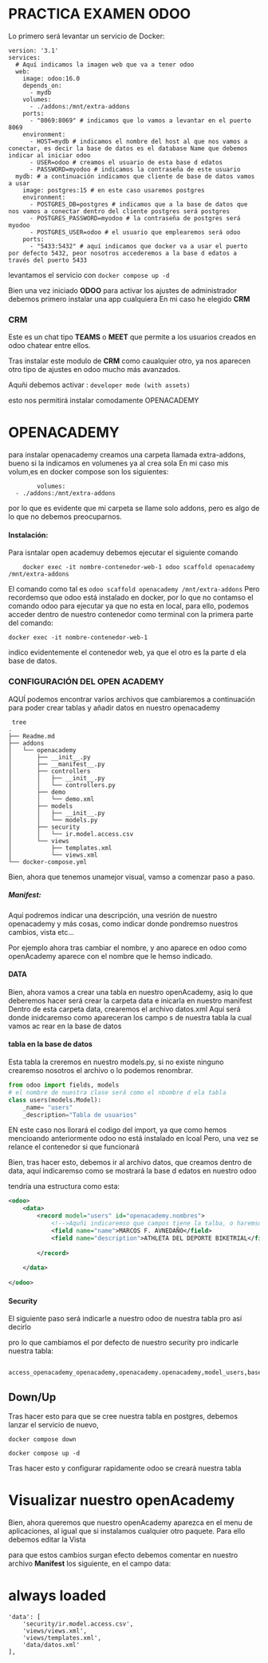 # PRACTICA EXAMEN ODOO

Lo primero será levantar un servicio de Docker:

```YML
version: '3.1'
services:
  # Aquí indicamos la imagen web que va a tener odoo
  web:
    image: odoo:16.0
    depends_on:
      - mydb
    volumes:
      - ./addons:/mnt/extra-addons
    ports:
      - "8069:8069" # indicamos que lo vamos a levantar en el puerto 8069
    environment:
      - HOST=mydb # indicamos el nombre del host al que nos vamos a conectar, es decir la base de datos es el database Name que debemos indicar al iniciar odoo
      - USER=odoo # creamos el usuario de esta base d edatos
      - PASSWORD=myodoo # indicamos la contraseña de este usuario
  mydb: # a continuación indicamos que cliente de base de datos vamos a usar
    image: postgres:15 # en este caso usaremos postgres
    environment:
      - POSTGRES_DB=postgres # indicamos que a la base de datos que nos vamos a conectar dentro del cliente postgres será postgres
      - POSTGRES_PASSWORD=myodoo # la contraseña de postgres será myodoo
      - POSTGRES_USER=odoo # el usuario que emplearemos será odoo
    ports:
      - "5433:5432" # aquí indicamos que docker va a usar el puerto por defecto 5432, peor nosotros accederemos a la base d edatos a través del puerto 5433
```

levantamos el servicio con ```docker compose up -d```

Bien una vez iniciado **ODOO** para activar los ajustes de administrador debemos primero instalar una app cualquiera
En mi caso he elegido **CRM**  

### CRM
Este es un chat tipo **TEAMS** o **MEET** que permite a los usuarios creados en odoo chatear entre ellos.

Tras instalar este modulo de **CRM** como caualquier otro, ya nos aparecen otro tipo de ajustes en odoo mucho más avanzados.

Aquñi debemos activar : ```developer mode (with assets)```

esto nos permitirá instalar comodamente OPENACADEMY

# OPENACADEMY

para instalar openacademy creamos una carpeta llamada extra-addons, bueno si la indicamos en volumenes ya al crea sola
En mi caso mis volum,es en docker compose son los siguientes:

            volumes:
      - ./addons:/mnt/extra-addons
por lo que es evidente que mi carpeta se llame solo addons, pero es algo de lo que no debemos preocuparnos.

#### Instalación:

Para isntalar open academuy debemos ejecutar el siguiente comando

        docker exec -it nombre-contenedor-web-1 odoo scaffold openacademy /mnt/extra-addons

El comando como tal es ```odoo scaffold openacademy /mnt/extra-addons``` Pero recordemso que odoo está instalado en 
docker, por lo que no contamso el comando odoo para ejecutar ya que no esta en local, para ello, podemos acceder
dentro de nuestro contenedor como terminal con la primera parte del comando:

    docker exec -it nombre-contenedor-web-1

indico evidentemente el contenedor web, ya que el otro es la parte d ela base de datos.


### CONFIGURACIÓN DEL OPEN ACADEMY

AQUÍ podemos encontrar varios archivos que cambiaremos a continuación para poder crear tablas y añadir datos en nuestro openacademy

```path
 tree 
.
├── Readme.md
├── addons
│   └── openacademy
│       ├── __init__.py
│       ├── __manifest__.py
│       ├── controllers
│       │   ├── __init__.py
│       │   └── controllers.py
│       ├── demo
│       │   └── demo.xml
│       ├── models
│       │   ├── __init__.py
│       │   └── models.py
│       ├── security
│       │   └── ir.model.access.csv
│       └── views
│           ├── templates.xml
│           └── views.xml
└── docker-compose.yml

```

Bien, ahora que tenemos unamejor visual, vamso a comenzar paso a paso.

##### Manifest:
Aquí podremos indicar una descripción, una vesrión de nuestro openacademy y más cosas, como indicar donde pondremso nuestros cambios, vista etc...

Por ejemplo ahora tras cambiar el nombre, y ano aparece en odoo como openAcademy aparece con el nombre que le hemso indicado.

#### DATA
Bien, ahora vamos a crear una tabla en nuestro openAcademy, asiq  lo que deberemos hacer será crear la carpeta data e inicarla en nuestro manifest
Dentro de esta carpeta data, crearemos el archivo datos.xml
Aquí será donde inidcaremso como apareceran los campo s de nuestra tabla
la cual vamos ac rear en la base de datos

#### tabla en la base de datos

Esta tabla la creremos en nuestro models.py, si no existe ninguno crearemso nosotros el archivo o lo podemos renombrar.

```Python
from odoo import fields, models
# el nombre de nuestra clase será como el nbombre d ela tabla
class users(models.Model):
    _name= "users"
    _description="Tabla de usuarios"
```
EN este caso nos llorará el codigo del  import, ya que como hemos mencioando anteriormente odoo no está instalado en lcoal
Pero, una vez se relance el contenedor si que funcionará

Bien, tras hacer esto, debemos ir al archivo datos, que creamos dentro de data, aquí indicaremso como se mostrará la base d edatos en nuestro odoo

tendría una estructura como esta:

```xml
<odoo>
    <data>
        <record model="users" id="openacademy.nombres">
            <!-->Aquñi indicaremso que campos tiene la talba, o haremso referencia a ellso mejro dicho<-->
            <field name="name">MARCOS F. AVNEDAÑO</field>
            <field name="description">ATHLETA DEL DEPORTE BIKETRIAL</field>
            
        </record>
        
    </data>
    
</odoo>
```

#### Security

El siguiente paso será indicarle a nuestro odoo de nuestra tabla pro así decirlo

pro lo que cambiamos el por defecto de nuestro security pro indicarle nuestra tabla:

        access_openacademy_openacademy,openacademy.openacademy,model_users,base.group_user,1,1,1,1


## Down/Up
Tras hacer esto para que se cree nuestra tabla en postgres, debemos lanzar el servicio de nuevo, 
```Path
docker compose down

docker compose up -d

```
Tras hacer esto y configurar rapidamente odoo se creará nuestra tabla

# Visualizar nuestro openAcademy

Bien, ahora queremos que nuestro openAcademy aparezca en el menu de aplicaciones, al igual que si instalamos cualquier otro paquete.
Para ello debemos editar la Vista

para que estos cambios surgan efecto debemos comentar en nuestro archivo **Manifest** los siguiente, en el campo data:

  # always loaded
    'data': [
        'security/ir.model.access.csv',
        'views/views.xml',
        'views/templates.xml',
        'data/datos.xml'
    ],

